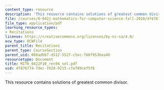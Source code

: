 ```yaml
---
content_type: resource
description: 'This resource contains solutions of greatest common divisor. '
file: /courses/6-042j-mathematics-for-computer-science-fall-2010/4f6767747decf6209215cfe789cef5f6_MIT6_042JF10_rec04_sol.pdf
file_type: application/pdf
learning_resource_types:
- Recitations
license: https://creativecommons.org/licenses/by-nc-sa/4.0/
ocw_type: OCWFile
parent_title: Recitations
parent_type: CourseSection
parent_uid: 088adbb7-d512-5527-c5ec-766f9536ea40
resourcetype: Document
title: MIT6_042JF10_rec04_sol.pdf
uid: 4f676774-7dec-f620-9215-cfe789cef5f6
---
```

This resource contains solutions of greatest common divisor. 